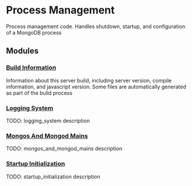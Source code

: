 # Process Management

Process management code.  Handles shutdown, startup, and configuration of a MongoDB process

## Modules

### [Build Information](build\_information)
Information about this server build, including server version, compile information, and javascript version.  Some files are automatically generated as part of the build process

### [Logging System](logging\_system)
TODO: logging\_system description

### [Mongos And Mongod Mains](mongos\_and\_mongod\_mains)
TODO: mongos\_and\_mongod\_mains description

### [Startup Initialization](startup\_initialization)
TODO: startup\_initialization description


